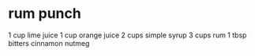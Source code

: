 # rum punch

1 cup lime juice
1 cup orange juice
2 cups simple syrup
3 cups rum
1 tbsp bitters
cinnamon
nutmeg
